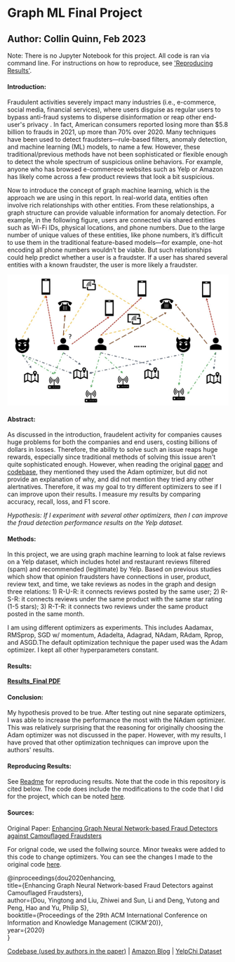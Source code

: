 # Graph ML Final Project
## Author: Collin Quinn, Feb 2023
Note: There is no Jupyter Notebook for this project. All code is ran via command line. For instructions on how to reproduce, see ['Reproducing Results'](https://github.com/ryn8raun248/GraphML_Final_Project/blob/main/README.md#reproducing-results).

#### Introduction: 
Fraudulent activities severely impact many industries (i.e., e-commerce, social media, financial services), where users disguise as regular users to bypass anti-fraud systems to disperse disinformation or reap other end-user's privacy . In fact, American consumers reported losing more than $5.8 billion to frauds in 2021, up more than 70% over 2020. Many techniques have been used to detect fraudsters—rule-based filters, anomaly detection, and machine learning (ML) models, to name a few. However, these traditional/previous methods have not been sophisticated or flexible enough to detect the whole spectrum of suspicious online behaviors. For example, anyone who has browsed e-commerece websites such as Yelp or Amazon has likely come across a few product reviews that look a bit suspicious.

Now to introduce the concept of graph machine learning, which is the approach we are using in this report. In real-world data, entities often involve rich relationships with other entities. From these relationships, a graph structure can provide valuable information for anomaly detection. For example, in the following figure, users are connected via shared entities such as Wi-Fi IDs, physical locations, and phone numbers. Due to the large number of unique values of these entities, like phone numbers, it’s difficult to use them in the traditional feature-based models—for example, one-hot encoding all phone numbers wouldn’t be viable. But such relationships could help predict whether a user is a fraudster. If a user has shared several entities with a known fraudster, the user is more likely a fraudster.

![Screenshot](image001.jpg)

#### Abstract:
As discussed in the introduction, fraudelent activity for companies causes huge problems for both the companies and end users, costing billions of dollars in losses. Therefore, the ability to solve such an issue reaps huge rewards, especially since traditional methods of solving this issue aren't quite sophisticated enough. However, when reading the original [paper](https://arxiv.org/pdf/2008.08692.pdf) and [codebase](https://github.com/YingtongDou/CARE-GNN), they mentioned they used the Adam optimizer, but did not provide an explanation of why, and did not mention they tried any other alertnatives. Therefore, it was my goal to try different optimizers to see if I can improve upon their results. I measure my results by comparing accuracy, recall, loss, and F1 score.  

*Hypothesis: If I experiment with several other optimizers, then I can improve the fraud detection performance results on the Yelp dataset.* 

#### Methods:
In this project, we are using graph machine learning to look at false reviews on a Yelp dataset, which includes hotel and restaurant reviews filtered (spam) and recommended (legitimate) by Yelp. Based on previous studies which show that opinion fraudsters have connections in user, product, review text, and time, we take reviews as nodes in the graph and design three relations: 1) R-U-R: it connects reviews posted by the same user; 2) R-S-R: it connects reviews under the same product with the same star rating (1-5 stars); 3) R-T-R: it connects two reviews under the same product posted in the same month.

I am using different optimizers as experiments. This includes Aadamax, RMSprop, SGD w/ momentum, Adadelta, Adagrad, NAdam, RAdam, Rprop, and ASGD.The default optimization technique the paper used was the Adam optimizer. I kept all other hyperparameters constant. 


#### Results: <br><br> [Results_Final PDF](https://github.com/ryn8raun248/GraphML_Final_Project/blob/main/Results_Final.pdf)


#### Conclusion:
My hypothesis proved to be true. After testing out nine separate optimizers, I was able to increase the performance the most with the NAdam optimizer. This was relatively surprising that the reasoning for originally choosing the Adam optimizer was not discussed in the paper. However, with my results, I have proved that other optimization techniques can improve upon the authors' results. 

#### Reproducing Results:
See [Readme](https://github.com/ryn8raun248/GraphML_Final_Project/tree/main/code#running) for reproducing results. Note that the code in this repository is cited below. The code does include the modifications to the code that I did for the project, which can be noted  [here](https://github.com/ryn8raun248/GraphML_Final_Project/commit/138e66a31973531d9f3211dcd14a2f137404dcc2).


#### Sources:

Original Paper: [Enhancing Graph Neural Network-based Fraud Detectors against Camouflaged Fraudsters](https://arxiv.org/pdf/2008.08692.pdf)

For orignal code, we used the follwing source. Minor tweaks were added to this code to change optimizers. You can see the changes I made to the original code [here](https://github.com/ryn8raun248/GraphML_Final_Project/commit/138e66a31973531d9f3211dcd14a2f137404dcc2).

@inproceedings{dou2020enhancing,<br>
  title={Enhancing Graph Neural Network-based Fraud Detectors against Camouflaged Fraudsters},<br>
  author={Dou, Yingtong and Liu, Zhiwei and Sun, Li and Deng, Yutong and Peng, Hao and Yu, Philip S},<br>
  booktitle={Proceedings of the 29th ACM International Conference on Information and Knowledge Management (CIKM'20)},<br>
  year={2020}<br>
}

[Codebase (used by authors in the paper)](https://github.com/YingtongDou/CARE-GNN) |
[Amazon Blog](https://aws.amazon.com/blogs/machine-learning/build-a-gnn-based-real-time-fraud-detection-solution-using-amazon-sagemaker-amazon-neptune-and-the-deep-graph-library/) |
[YelpChi Dataset](https://paperswithcode.com/dataset/yelpchi)

